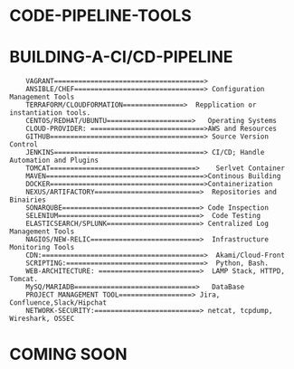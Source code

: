 # CODE-PIPELINE-TOOLS
# BUILDING-A-CI/CD-PIPELINE
        VAGRANT=====================================>
        ANSIBLE/CHEF================================> Configuration Management Tools
        TERRAFORM/CLOUDFORMATION===============>  Repplication or instantiation tools.
        CENTOS/REDHAT/UBUNTU=====================>   Operating Systems
        CLOUD-PROVIDER: ============================>AWS and Resources
        GITHUB======================================> Source Version Control
        JENKINS=====================================> CI/CD; Handle Automation and Plugins
        TOMCAT====================================>    Serlvet Container
        MAVEN=======================================>Continous Building
        DOCKER======================================>Containerization
        NEXUS/ARTIFACTORY==========================>  Repositories and Binairies
        SONARQUBE==================================> Code Inspection
        SELENIUM===================================>  Code Testing
        ELASTICSEARCH/SPLUNK=======================> Centralized Log Management Tools
        NAGIOS/NEW-RELIC===========================>  Infrastructure Monitoring Tools
        CDN:========================================>  Akami/Cloud-Front
        SCRIPTING:==================================>  Python, Bash.
        WEB-ARCHITECTURE: =========================>  LAMP Stack, HTTPD, Tomcat.      
        MySQ/MARIADB==============================>   DataBase  
        PROJECT MANAGEMENT TOOL==================> Jira, Confluence,Slack/Hipchat
        NETWORK-SECURITY:==========================> netcat, tcpdump, Wireshark, OSSEC

# COMING SOON

